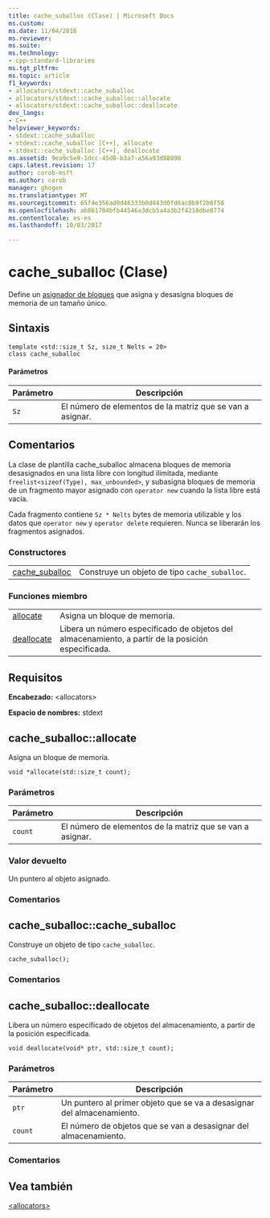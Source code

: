 ```yaml
---
title: cache_suballoc (Clase) | Microsoft Docs
ms.custom: 
ms.date: 11/04/2016
ms.reviewer: 
ms.suite: 
ms.technology:
- cpp-standard-libraries
ms.tgt_pltfrm: 
ms.topic: article
f1_keywords:
- allocators/stdext::cache_suballoc
- allocators/stdext::cache_suballoc::allocate
- allocators/stdext::cache_suballoc::deallocate
dev_langs:
- C++
helpviewer_keywords:
- stdext::cache_suballoc
- stdext::cache_suballoc [C++], allocate
- stdext::cache_suballoc [C++], deallocate
ms.assetid: 9ea9c5e9-1dcc-45d0-b3a7-a56a93d88898
caps.latest.revision: 17
author: corob-msft
ms.author: corob
manager: ghogen
ms.translationtype: MT
ms.sourcegitcommit: 65f4e356ad0d46333b0d443d0fd6ac0b9f2b6f58
ms.openlocfilehash: ab861704bfb44546a3dcb5a4a3b2f4210dbe8774
ms.contentlocale: es-es
ms.lasthandoff: 10/03/2017

---
```

# <a name="cachesuballoc-class"></a>cache_suballoc (Clase)
Define un [asignador de bloques](../standard-library/allocators-header.md) que asigna y desasigna bloques de memoria de un tamaño único.  
  
## <a name="syntax"></a>Sintaxis  
  
```
template <std::size_t Sz, size_t Nelts = 20>  
class cache_suballoc
```  
  
#### <a name="parameters"></a>Parámetros  
  
|Parámetro|Descripción|  
|---------------|-----------------|  
|`Sz`|El número de elementos de la matriz que se van a asignar.|  
  
## <a name="remarks"></a>Comentarios  
 La clase de plantilla cache_suballoc almacena bloques de memoria desasignados en una lista libre con longitud ilimitada, mediante `freelist<sizeof(Type), max_unbounded>`, y subasigna bloques de memoria de un fragmento mayor asignado con `operator new` cuando la lista libre está vacía.  
  
 Cada fragmento contiene `Sz * Nelts` bytes de memoria utilizable y los datos que `operator new` y `operator delete` requieren. Nunca se liberarán los fragmentos asignados.  
  
### <a name="constructors"></a>Constructores  
  
|||  
|-|-|  
|[cache_suballoc](#cache_suballoc)|Construye un objeto de tipo `cache_suballoc`.|  
  
### <a name="member-functions"></a>Funciones miembro  
  
|||  
|-|-|  
|[allocate](#allocate)|Asigna un bloque de memoria.|  
|[deallocate](#deallocate)|Libera un número especificado de objetos del almacenamiento, a partir de la posición especificada.|  
  
## <a name="requirements"></a>Requisitos  
 **Encabezado:** \<allocators>  
  
 **Espacio de nombres:** stdext  
  
##  <a name="allocate"></a>  cache_suballoc::allocate  
 Asigna un bloque de memoria.  
  
```
void *allocate(std::size_t count);
```  
  
### <a name="parameters"></a>Parámetros  
  
|Parámetro|Descripción|  
|---------------|-----------------|  
|`count`|El número de elementos de la matriz que se van a asignar.|  
  
### <a name="return-value"></a>Valor devuelto  
 Un puntero al objeto asignado.  
  
### <a name="remarks"></a>Comentarios  
  
##  <a name="cache_suballoc"></a>  cache_suballoc::cache_suballoc  
 Construye un objeto de tipo `cache_suballoc`.  
  
```
cache_suballoc();
```  
  
### <a name="remarks"></a>Comentarios  
  
##  <a name="deallocate"></a>  cache_suballoc::deallocate  
 Libera un número especificado de objetos del almacenamiento, a partir de la posición especificada.  
  
```
void deallocate(void* ptr, std::size_t count);
```  
  
### <a name="parameters"></a>Parámetros  
  
|Parámetro|Descripción|  
|---------------|-----------------|  
|`ptr`|Un puntero al primer objeto que se va a desasignar del almacenamiento.|  
|`count`|El número de objetos que se van a desasignar del almacenamiento.|  
  
### <a name="remarks"></a>Comentarios  
  
## <a name="see-also"></a>Vea también  
 [\<allocators>](../standard-library/allocators-header.md)




